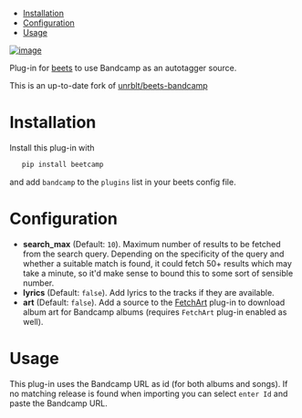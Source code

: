 <!-- vim-markdown-toc GFM -->

* [Installation](#installation)
* [Configuration](#configuration)
* [Usage](#usage)

<!-- vim-markdown-toc -->

[![image](http://img.shields.io/pypi/v/beetcamp.svg)](https://pypi.python.org/pypi/beetcamp)

Plug-in for [beets](https://github.com/beetbox/beets) to use Bandcamp as
an autotagger source.

This is an up-to-date fork of [unrblt/beets-bandcamp](https://github.com/unrblt/beets-bandcamp)

# Installation

Install this plug-in with

```bash
   pip install beetcamp
```

and add `bandcamp` to the `plugins` list in your beets config file.

# Configuration

-   **search_max** (Default: `10`). Maximum number of results to be fetched from
    the search query. Depending on the specificity of the query and whether a
    suitable match is found, it could fetch 50+ results which may take a minute,
    so it'd make sense to bound this to some sort of sensible number.
-   **lyrics** (Default: `false`). Add lyrics to the tracks if they are available.
-   **art** (Default: `false`). Add a source to the
    [FetchArt](http://beets.readthedocs.org/en/latest/plugins/fetchart.html)
    plug-in to download album art for Bandcamp albums (requires `FetchArt` plug-in
    enabled as well).

# Usage

This plug-in uses the Bandcamp URL as id (for both albums and songs). If
no matching release is found when importing you can select `enter Id`
and paste the Bandcamp URL.

